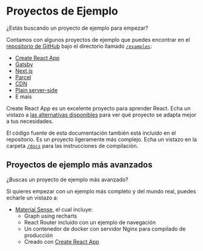 # Proyectos de Ejemplo

<p class="description">¿Estás buscando un proyecto de ejemplo para empezar?</p>

Contamos con algunos proyectos de ejemplo que puedes encontrar en el [repositorio de GitHub](https://github.com/mui-org/material-ui) bajo el directorio llamado [`/examples`](https://github.com/mui-org/material-ui/tree/master/examples):

- [Create React App](https://github.com/mui-org/material-ui/tree/master/examples/create-react-app)
- [Gatsby](https://github.com/mui-org/material-ui/tree/master/examples/gatsby)
- [Next.js](https://github.com/mui-org/material-ui/tree/master/examples/nextjs)
- [Parcel](https://github.com/mui-org/material-ui/tree/master/examples/parcel)
- [CDN](https://github.com/mui-org/material-ui/tree/master/examples/cdn)
- [Plain server-side](https://github.com/mui-org/material-ui/tree/master/examples/ssr)
- E mais

Create React App es un excelente proyecto para aprender React. Echa un vistazo a [las alternativas disponibles](https://github.com/facebook/create-react-app/blob/master/README.md#popular-alternatives) para ver qué proyecto se adapta mejor a tus necesidades.

El código fuente de esta documentación también está incluido en el repositorio. Es un proyecto ligeramente más complejo. Echa un vistazo en la carpeta [`/docs`](https://github.com/mui-org/material-ui/tree/master/docs) para las instrucciones de compilación.

## Proyectos de ejemplo más avanzados

¿Buscas un proyecto de ejemplo más avanzado?

Si quieres empezar con un ejemplo más completo y del mundo real, puedes echarle un vistazo a:

- [Material Sense](https://github.com/alexanmtz/material-sense), el cual incluye: 
  - Graph using recharts
  - React Router incluido con un ejemplo de navegación
  - Un contenedor de docker con servidor Nginx para compilado de producción
  - Creado con [Create React App](https://facebook.github.io/create-react-app/)